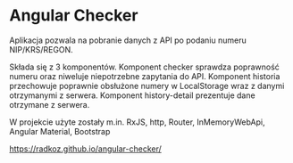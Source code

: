 # Angular Checker

Aplikacja pozwala na pobranie danych z API po podaniu numeru NIP/KRS/REGON.

Składa się z 3 komponentów. Komponent checker sprawdza poprawność numeru oraz niweluje niepotrzebne zapytania do API. Komponent historia przechowuje poprawnie obsłużone numery w LocalStorage wraz z danymi otrzymanymi z serwera. Komponent history-detail prezentuje dane otrzymane z serwera. 

W projekcie użyte zostały m.in. RxJS, http, Router, InMemoryWebApi, Angular Material, Bootstrap


https://radkoz.github.io/angular-checker/